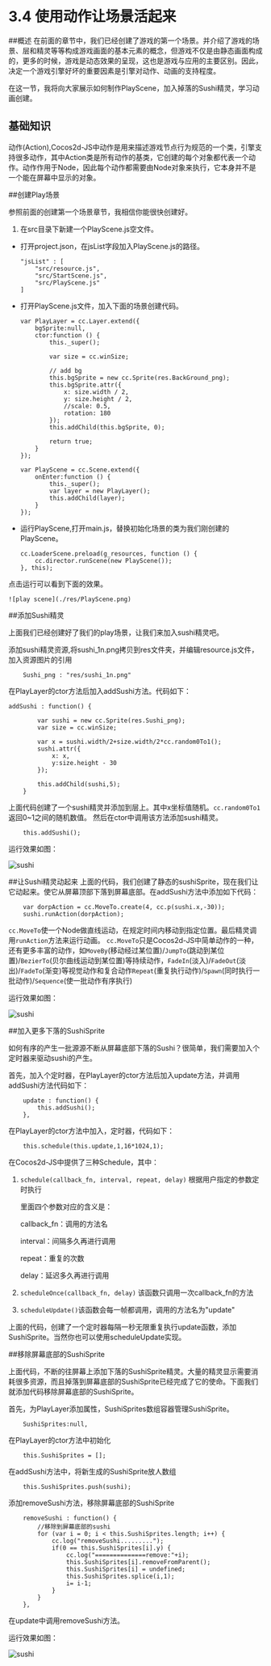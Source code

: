 # 3.4 使用动作让场景活起来

##概述
在前面的章节中，我们已经创建了游戏的第一个场景。并介绍了游戏的场景、层和精灵等等构成游戏画面的基本元素的概念，但游戏不仅是由静态画面构成的，更多的时候，游戏是动态效果的呈现，这也是游戏与应用的主要区别。因此，决定一个游戏引擎好坏的重要因素是引擎对动作、动画的支持程度。

在这一节，我将向大家展示如何制作PlayScene，加入掉落的Sushi精灵，学习动画创建。

## 基础知识

动作(Action),Cocos2d-JS中动作是用来描述游戏节点行为规范的一个类，引擎支持很多动作，其中Action类是所有动作的基类，它创建的每个对象都代表一个动作。动作作用于Node，因此每个动作都需要由Node对象来执行，它本身并不是一个能在屏幕中显示的对象。

##创建Play场景

参照前面的创建第一个场景章节，我相信你能很快创建好。

1. 在src目录下新建一个PlayScene.js空文件。
* 打开project.json，在jsList字段加入PlayScene.js的路径。
	
	```
	"jsList" : [
        "src/resource.js",
        "src/StartScene.js",
        "src/PlayScene.js"
    ]
	```
* 打开PlayScene.js文件，加入下面的场景创建代码。

	```
	var PlayLayer = cc.Layer.extend({
		bgSprite:null,
		ctor:function () {
			this._super();

			var size = cc.winSize;

			// add bg
			this.bgSprite = new cc.Sprite(res.BackGround_png);
			this.bgSprite.attr({
				x: size.width / 2,
				y: size.height / 2,
				//scale: 0.5,
				rotation: 180
			});
			this.addChild(this.bgSprite, 0);
			
			return true;
		}
	});

	var PlayScene = cc.Scene.extend({
		onEnter:function () {
			this._super();
			var layer = new PlayLayer();
			this.addChild(layer);
		}
	});
	```
* 运行PlayScene,打开main.js，替换初始化场景的类为我们刚创建的PlayScene。

	```
	cc.LoaderScene.preload(g_resources, function () {
    	cc.director.runScene(new PlayScene());
    }, this);
	```
点击运行可以看到下面的效果。

	![play scene](./res/PlayScene.png)

##添加Sushi精灵

上面我们已经创建好了我们的play场景，让我们来加入sushi精灵吧。

添加sushi精灵资源,将sushi_1n.png拷贝到res文件夹，并编辑resource.js文件，加入资源图片的引用

```
	Sushi_png : "res/sushi_1n.png"
```

在PlayLayer的ctor方法后加入addSushi方法。代码如下：

```
addSushi : function() {
		
		var sushi = new cc.Sprite(res.Sushi_png);
		var size = cc.winSize;

		var x = sushi.width/2+size.width/2*cc.random0To1();
		sushi.attr({
			x: x,
			y:size.height - 30
		});
		
		this.addChild(sushi,5);
	}
```
上面代码创建了一个sushi精灵并添加到层上。其中x坐标值随机。`cc.random0To1`返回0~1之间的随机数值。
然后在ctor中调用该方法添加sushi精灵。

```
	this.addSushi();
```

运行效果如图：

![sushi](./res/sushisprite.png)


##让Sushi精灵动起来
上面的代码，我们创建了静态的sushiSprite，现在我们让它动起来。使它从屏幕顶部下落到屏幕底部。在addSushi方法中添加如下代码：

```
	var dorpAction = cc.MoveTo.create(4, cc.p(sushi.x,-30));
	sushi.runAction(dorpAction);
```

`cc.MoveTo`使一个Node做直线运动，在规定时间内移动到指定位置。最后精灵调用`runAction`方法来运行动画。
`cc.MoveTo`只是Cocos2d-JS中简单动作的一种，还有更多丰富的动作，如`MoveBy`(移动经过某位置)/`JumpTo`(跳动到某位置)/`BezierTo`(贝尔曲线运动到某位置)等持续动作，`FadeIn`(淡入)/`FadeOut`(淡出)/`FadeTo`(渐变)等视觉动作和复合动作`Repeat`(重复执行动作)/`Spawn`(同时执行一批动作)/`Sequence`(使一批动作有序执行)

运行效果如图：

![sushi](./res/dropSushi.gif)

##加入更多下落的SushiSprite

如何有序的产生一批源源不断从屏幕底部下落的Sushi？很简单，我们需要加入个定时器来驱动sushi的产生。

首先，加入个定时器，在PlayLayer的ctor方法后加入update方法，并调用addSushi方法代码如下：

```
	update : function() {
		this.addSushi();
	},
```
在PlayLayer的ctor方法中加入，定时器，代码如下：

```
	this.schedule(this.update,1,16*1024,1);
```
在Cocos2d-JS中提供了三种Schedule，其中：

1. `schedule(callback_fn, interval, repeat, delay)` 根据用户指定的参数定时执行

	里面四个参数对应的含义是：

	callback_fn：调用的方法名

	interval：间隔多久再进行调用

	repeat：重复的次数

	delay：延迟多久再进行调用

2. `scheduleOnce(callback_fn, delay)` 该函数只调用一次callback_fn的方法

3. `scheduleUpdate()`该函数会每一帧都调用，调用的方法名为"update"

上面的代码，创建了一个定时器每隔一秒无限重复执行update函数，添加SushiSprite。当然你也可以使用scheduleUpdate实现。

##移除屏幕底部的SushiSprite

上面代码，不断的往屏幕上添加下落的SushiSprite精灵。大量的精灵显示需要消耗很多资源，而且掉落到屏幕底部的SushiSprite已经完成了它的使命。下面我们就添加代码移除屏幕底部的SushiSprite。

首先，为PlayLayer添加属性，SushiSprites数组容器管理SushiSprite。

```
	SushiSprites:null,
```

在PlayLayer的ctor方法中初始化

```
	this.SushiSprites = [];
```
在addSushi方法中，将新生成的SushiSprite放人数组

```
	this.SushiSprites.push(sushi);
```
添加removeSushi方法，移除屏幕底部的SushiSprite

```
	removeSushi : function() {
		//移除到屏幕底部的sushi
		for (var i = 0; i < this.SushiSprites.length; i++) {
			cc.log("removeSushi.........");
			if(0 == this.SushiSprites[i].y) {
				cc.log("==============remove:"+i);
				this.SushiSprites[i].removeFromParent();
				this.SushiSprites[i] = undefined;
				this.SushiSprites.splice(i,1);
				i= i-1;
			}
		}
	},
```

在update中调用removeSushi方法。

运行效果如图：

![sushi](./res/dropSushis.gif)


